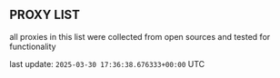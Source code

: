 ## PROXY LIST

all proxies in this list were collected from open sources and tested for functionality

last update: `2025-03-30 17:36:38.676333+00:00` UTC